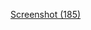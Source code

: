 [Screenshot (185)](https://user-images.githubusercontent.com/101108751/226152484-e9b9b63b-70d3-4a5d-bf10-dbbe8b852a96.png)
